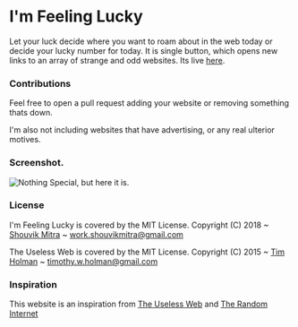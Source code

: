 # I'm Feeling Lucky
Let your luck decide where you want to roam about in the web today or decide your lucky number for today. It is  single button, which opens new links to an array of strange and odd websites. Its live [here](http://iamshouvikmitra.github.io/feelinglucky).

### Contributions
Feel free to open a pull request adding your website or removing something thats down.

I'm also not including websites that have advertising, or any real ulterior motives.

### Screenshot.
![Nothing Special, but here it is.](https://i.imgur.com/GN8vJbI.png "Home")

### License
I'm Feeling Lucky is covered by the MIT License.
Copyright (C) 2018 ~ [Shouvik Mitra](http://iamshouvikmitra.github.io) ~ work.shouvikmitra@gmail.com

The Useless Web is covered by the MIT License.
Copyright (C) 2015 ~ [Tim Holman](http://tholman.com) ~ timothy.w.holman@gmail.com

### Inspiration
This website is an inspiration from [The Useless Web](http://theuselessweb.com) and [The Random Internet](http://therandominter.net)